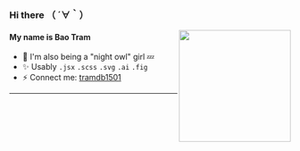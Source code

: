 
<h3>Hi there （ ´∀｀）</h3> <img align='right' src="https://user-images.githubusercontent.com/68039038/179959200-9da19676-48f5-4632-83da-77a8e7ee9bad.gif" width="200">

<h4>My name is Bao Tram</h4> 

   -   🍑 I'm also being a "night owl" girl 💤
   -   ✨ Usably `.jsx` `.scss` `.svg` `.ai` `.fig`
   -   ⚡️ Connect me: [tramdb1501](mailto:tramdb1501@gmail.com)

***

